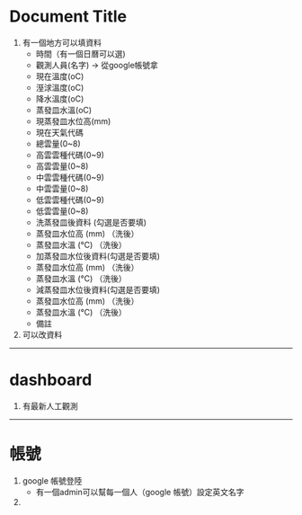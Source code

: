 # Document Title


1. 有一個地方可以填資料
   + 時間（有一個日曆可以選)
   + 觀測人員(名字) ->  從google帳號拿
   + 現在溫度(oC)
   + 溼浗溫度(oC)
   + 降水溫度(oC)
   + 蒸發皿水溫(oC)
   + 現蒸發皿水位高(mm)
   + 現在天氣代碼
   + 總雲量(0~8)
   + 高雲雲種代碼(0~9)
   + 高雲雲量(0~8)
   + 中雲雲種代碼(0~9)
   + 中雲雲量(0~8)
   + 低雲雲種代碼(0~9)
   + 低雲雲量(0~8)
   + 洗蒸發皿後資料 (勾選是否要填)
    + 蒸發皿水位高  (mm) （洗後）
    + 蒸發皿水溫 (°C)  （洗後）
   + 加蒸發皿水位後資料(勾選是否要填)
    + 蒸發皿水位高  (mm) （洗後）
    + 蒸發皿水溫 (°C)  （洗後）
   + 減蒸發皿水位後資料(勾選是否要填)
    + 蒸發皿水位高  (mm) （洗後）
    + 蒸發皿水溫 (°C)  （洗後）
   + 備註
2. 可以改資料

----

# dashboard
1. 有最新人工觀測



----
# 帳號

1. google 帳號登陸
   + 有一個admin可以幫每一個人（google 帳號）設定英文名字
2.

